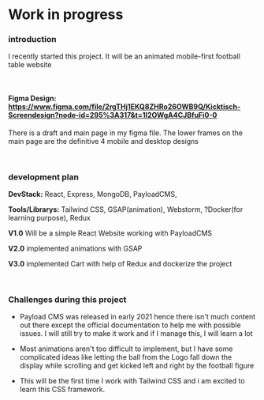 # Work in progress
### introduction
I recently started this project. It will be an animated mobile-first football table website

<br>

#### Figma Design: https://www.figma.com/file/2rgTHj1EKQ8ZHRo26OWB9Q/Kicktisch-Screendesign?node-id=295%3A317&t=1I2OWgA4CJBfuFi0-0
There is a draft and main page in my figma file. The lower frames on the main page are the definitive 4 mobile and desktop designs

<br>

### development plan

**DevStack:** React, Express, MongoDB, PayloadCMS,

**Tools/Librarys:** Tailwind CSS, GSAP(animation), Webstorm, ?Docker(for learning purpose), Redux

**V1.0** Will be a simple React Website working with PayloadCMS

**V2.0** implemented animations with GSAP

**V3.0** implemented Cart with help of Redux and dockerize the project


<br>

### Challenges during this project

- Payload CMS was released in early 2021 hence there isn't much content out there except the official documentation to help me with possible issues.
  I will still try to make it work and if I manage this, I will learn a lot


- Most animations aren't too difficult to implement, but I have some complicated ideas like letting the ball from the Logo fall down the display while scrolling and get kicked left and right by the football figure


- This will be the first time I work with Tailwind CSS and i am excited to learn this CSS framework.

